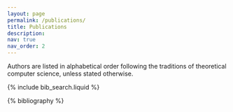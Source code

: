 ```yaml
---
layout: page
permalink: /publications/
title: Publications
description:
nav: true
nav_order: 2
---
```


<!-- _pages/publications.md -->

<!-- Bibsearch Feature -->

Authors are listed in alphabetical order following the traditions of theoretical computer science, unless stated otherwise.

{% include bib_search.liquid %}

<div class="publications">

{% bibliography %}

</div>
